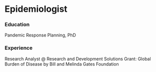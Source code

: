 # Epidemiologist 

### Education 
Pandemic Response Planning, PhD

### Experience
Research Analyst @ Research and Development Solutions 
Grant: Global Burden of Disease by Bill and Melinda Gates Foundation 
